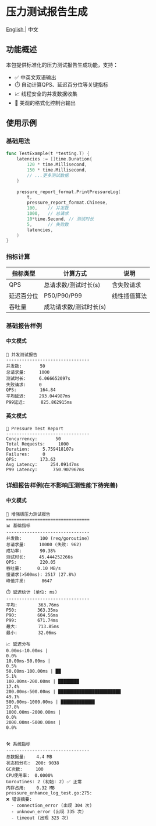 # 压力测试报告生成

<p>
   <a href="README.md"> English <a/>| 中文
</p>

## 功能概述
本包提供标准化的压力测试报告生成功能，支持：

- ✅ 中英文双语输出
- ⏱️ 自动计算QPS、延迟百分位等关键指标
- 📈 线程安全的并发数据收集
- 🎨 美观的格式化控制台输出


## 使用示例
### 基础用法
```go
func TestExample(t *testing.T) {
    latencies := []time.Duration{
        120 * time.Millisecond,
        150 * time.Millisecond,
        // ...更多测试数据 
    }
    
    pressure_report_format.PrintPressureLog(
        t,
        pressure_report_format.Chinese,
        100,    // 并发数 
        1000,   // 总请求 
        10*time.Second, // 测试时长 
        5,      // 失败数 
        latencies,
    )
}
```

### 指标计算
| 指标类型       | 计算方式                  | 说明     |
|----------------|--------------------------|--------|
| QPS            | 总请求数/测试时长(s)      | 含失败请求  |
| 延迟百分位      | P50/P90/P99              | 线性插值算法 |
| 吞吐量         | 成功请求数/测试时长(s)    |        |

### 基础报告样例

#### 中文模式

```plaintext
🚀 并发测试报告 
-------------------------------- 
并发数:       50 
总请求量:     1000 
测试时长:     6.066652097s 
失败请求:     0 
QPS:         164.84 
平均延迟:     293.044987ms 
P99延迟:      825.862915ms
```

#### 英文模式
```plaintext
🚀 Pressure Test Report 
-------------------------------- 
Concurrency:       50 
Total Requests:     1000 
Duration:     5.759418107s 
Failures:     0 
QPS:         173.63 
Avg Latency:     254.09147ms 
P99 Latency:      750.907967ms
```

### 详细报告样例(在不影响压测性能下待完善)

#### 中文模式

```plaintext
🚀 增强版压力测试报告 
================================ 
📊 基础指标 
-------------------------------- 
并发数:       100 (req/goroutine)
总请求量:     10000 (失败: 962)
成功率:       90.38%
测试时长:     45.444252266s 
QPS:         220.05 
吞吐量:      0.10 MB/s 
慢请求(>500ms): 2517 (27.8%)
峰值并发:      8647
 
⏱️ 延迟统计 (单位: ms)
-------------------------------- 
平均:        363.76ms 
P50:        363.35ms 
P90:        604.56ms 
P99:        671.74ms 
最大:        713.85ms 
最小:        32.06ms 
 
📈 延迟分布 
0.00ms-10.00ms |                                                              0.0%
10.00ms-50.00ms |                                                              0.5%
50.00ms-100.00ms | ██                                                           5.1%
100.00ms-200.00ms | ████████                                                     17.4%
200.00ms-500.00ms | ████████████████████████                                     49.1%
500.00ms-1000.00ms | █████████████                                                27.8%
1000.00ms-2000.00ms |                                                              0.0%
2000.00ms-5000.00ms |                                                              0.0%
 
 
🛠️ 系统指标 
-------------------------------- 
总数据量:    4.4 MB 
状态码分布:  200: 9038
GC次数:     100
CPU使用率:  0.0000%
Goroutines: 2 (初始: 2) ✅ 正常 
内存占用:    0.32 MB
pressure_enhance_log_test.go:275: 
❌ 错误摘要:
  - connection_error (出现 304 次)
  - unknown_error (出现 335 次)
  - timeout (出现 323 次)
```